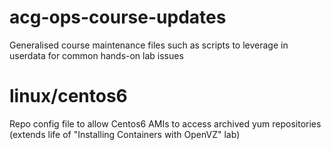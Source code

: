 # acg-ops-course-updates
Generalised course maintenance files such as scripts to leverage in userdata for common hands-on lab issues

# linux/centos6
Repo config file to allow Centos6 AMIs to access archived yum repositories (extends life of "Installing Containers with OpenVZ" lab)
